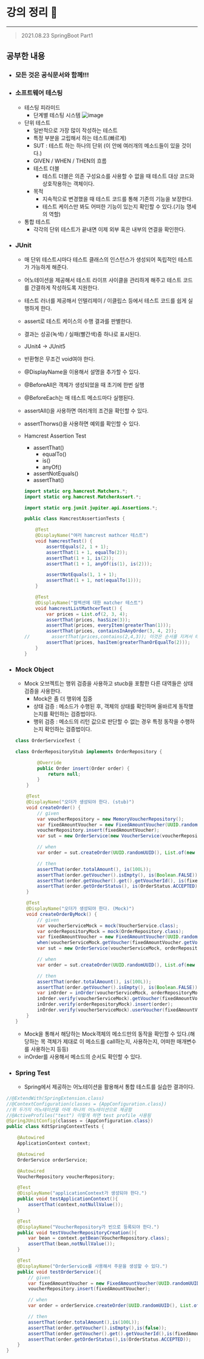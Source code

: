 # 강의 정리 🚀
___

> 2021.08.23 SpringBoot Part1

## 공부한 내용

- ### 모든 것은 공식문서와 함께!!! ###

- ### 소프트웨어 테스팅 ###
    - 테스팅 피라미드
        - 단계별 테스팅 시스템
        ![image](https://user-images.githubusercontent.com/73347933/130394926-84628327-44fc-4d7c-9fcd-7658530e870e.png)
    - 단위 테스트
        - 일반적으로 가장 많이 작성하는 테스트
        - 특정 부분을 고립해서 하는 테스트(빠르게)
        - SUT : 테스트 하는 하나의 단위 (이 안에 여러개의 메소드들이 있을 것이다.)
        - GIVEN / WHEN / THEN의 흐름
        - 테스트 더블
            - 테스트 더블은 의존 구성요소를 사용할 수 없을 때 테스트 대상 코드와 상호작용하는 객체이다.
        - 목적
            - 지속적으로 변경했을 때 테스트 코드를 통해 기존의 기능을 보장한다.
            - 테스트 케이스만 봐도 어떠한 기능이 있는지 확인할 수 있다.(기능 명세의 역할)
    - 통합 테스트
        - 각각의 단위 테스트가 끝내면 이제 외부 혹은 내부의 연결을 확인한다.

- ### JUnit ###
    - 매 단위 테스트시마다 테스트 클래스의 인스턴스가 생성되어 독립적인 테스트가 가능하게 해준다.
    - 어노테이션을 제공해서 테스트 라이프 사이클을 관리하게 해주고 테스트 코드를 간결하게 작성하도록 지원한다.
    - 테스트 러너를 제공해서 인텔리제이 / 이클립스 등에서 테스트 코드를 쉽게 실행하게 한다.
    - assert로 테스트 케이스의 수행 결과를 판별한다.
    - 결과는 성공(녹색) / 실패(빨간색)중 하나로 표시된다.

    - JUnit4 -> JUnit5 
    - 반환형은 무조건 void여야 한다.
    - @DisplayName을 이용해서 설명을 추가할 수 있다.

    - @BeforeAll은 객체가 생성되었을 때 초기에 한번 실행
    - @BeforeEach는 매 테스트 메소드마다 실행된다.
    - assertAll()을 사용하면 여러개의 조건을 확인할 수 있다.
    - assertThorws()을 사용하면 예외를 확인할 수 있다.

    - Hamcrest Assertion Test
        - assertThat()
            - equalTo()
            - is()
            - anyOf()
        - assertNotEquals()
        - assertThat()
        ```java
        import static org.hamcrest.Matchers.*;
        import static org.hamcrest.MatcherAssert.*;

        import static org.junit.jupiter.api.Assertions.*;

        public class HamcrestAssertionTests {

            @Test
            @DisplayName("여러 hamcrest mathcer 테스트")
            void hamcrestTest() {
                assertEquals(2, 1 + 1);
                assertThat(1 + 1, equalTo(2));
                assertThat(1 + 1, is(2));
                assertThat(1 + 1, anyOf(is(1), is(2)));

                assertNotEquals(1, 1 + 1);
                assertThat(1 + 1, not(equalTo(1)));
            }

            @Test
            @DisplayName("컬렉션에 대한 matcher 테스트")
            void hamcrestListMathcerTest() {
                var prices = List.of(2, 3, 4);
                assertThat(prices, hasSize(3));
                assertThat(prices, everyItem(greaterThan(1)));
                assertThat(prices, containsInAnyOrder(3, 4, 2));
        //        assertThat(prices,contains(2,4,3)); 이것은 순서를 지켜서 테스트함
                assertThat(prices, hasItem(greaterThanOrEqualTo(2)));
            }
        }

        ```
- ### Mock Object ###
    - Mock 오브젝트는 행위 검증을 사용하고 stucb을 포함한 다른 대역들은 상태 검증을 사용한다.
        - Mock은 좀 더 행위에 집중
        - 상태 검증 : 메소드가 수행된 후, 객체의 상태를 확인하며 올바르게 동작했는지를 확인하는 검증법이다.
        - 행위 검증 : 메소드의 리턴 값으로 판단할 수 없는 경우 특정 동작을 수행하는지 확인하는 검증법이다.

    ```java
    class OrderServiceTest {

    class OrderRepositoryStub implements OrderRepository {

            @Override
            public Order insert(Order order) {
                return null;
            }
        }

        @Test
        @DisplayName("오더가 생성되야 한다. (stub)")
        void createOrder() {
            // given
            var voucherRepository = new MemoryVoucherRepository();
            var fixedAmountVoucher = new FixedAmountVoucher(UUID.randomUUID(), 100);
            voucherRepository.insert(fixedAmountVoucher);
            var sut = new OrderService(new VoucherService(voucherRepository), new OrderRepositoryStub());

            // when
            var order = sut.createOrder(UUID.randomUUID(), List.of(new OrderItem(UUID.randomUUID(), 200, 1)), fixedAmountVoucher.getVoucherId());

            // then
            assertThat(order.totalAmount(), is(100L));
            assertThat(order.getVoucher().isEmpty(), is(Boolean.FALSE));
            assertThat(order.getVoucher().get().getVoucherId(), is(fixedAmountVoucher.getVoucherId()));
            assertThat(order.getOrderStatus(), is(OrderStatus.ACCEPTED));
        }

        @Test
        @DisplayName("오더가 생성되야 한다. (Mock)")
        void createOrderByMock() {
            // given
            var voucherServiceMock = mock(VoucherService.class);
            var orderRepositoryMock = mock(OrderRepository.class);
            var fixedAmountVoucher = new FixedAmountVoucher(UUID.randomUUID(), 100);
            when(voucherServiceMock.getVoucher(fixedAmountVoucher.getVoucherId())).thenReturn(fixedAmountVoucher);
            var sut = new OrderService(voucherServiceMock, orderRepositoryMock);

            // when
            var order = sut.createOrder(UUID.randomUUID(), List.of(new OrderItem(UUID.randomUUID(), 200, 1)), fixedAmountVoucher.getVoucherId());

            // then
            assertThat(order.totalAmount(), is(100L));
            assertThat(order.getVoucher().isEmpty(), is(Boolean.FALSE));
            var inOrder = inOrder(voucherServiceMock, orderRepositoryMock);
            inOrder.verify(voucherServiceMock).getVoucher(fixedAmountVoucher.getVoucherId());
            inOrder.verify(orderRepositoryMock).insert(order);
            inOrder.verify(voucherServiceMock).userVoucher(fixedAmountVoucher);
        }
    }
    ```
    - Mock을 통해서 해당하는 Mock객체의 메소드만의 동작을 확인할 수 있다.(해당하는 목 객체가 제대로 이 메소드를 call하는지, 사용하는지, 어떠한 매개변수를 사용하는지 등등) 
    - inOrder를 사용해서 메소드의 순서도 확인할 수 있다.

- ### Spring Test ###
    - Spring에서 제공하는 어노테이션을 활용해서 통합 테스트를 실습한 결과이다.
```java
//@ExtendWith(SpringExtension.class)
//@ContextConfiguration(classes = {AppConfiguration.class})
//위 두가지 어노테이션을 아래 하나의 어노테이션으로 제공함
//@ActiveProfiles("test") 이렇게 하면 test profile 사용됨
@SpringJUnitConfig(classes = {AppConfiguration.class})
public class KdtSpringContextTests {

    @Autowired
    ApplicationContext context;

    @Autowired
    OrderService orderService;

    @Autowired
    VoucherRepository voucherRepository;

    @Test
    @DisplayName("applicationContext가 생성되야 한다.")
    public void testApplicationContext(){
        assertThat(context,notNullValue());
    }

    @Test
    @DisplayName("VoucherRepository가 빈으로 등록되야 한다.")
    public void testVoucherRepositoryCreation(){
        var bean = context.getBean(VoucherRepository.class);
        assertThat(bean,notNullValue());
    }

    @Test
    @DisplayName("OrderService를 사용해서 주문을 생성할 수 있다.")
    public void testOrderService(){
        // given
        var fixedAmountVoucher = new FixedAmountVoucher(UUID.randomUUID(),100);
        voucherRepository.insert(fixedAmountVoucher);

        // when
        var order = orderService.createOrder(UUID.randomUUID(), List.of(new OrderItem(UUID.randomUUID(),200,1)),fixedAmountVoucher.getVoucherId());

        // then
        assertThat(order.totalAmount(),is(100L));
        assertThat(order.getVoucher().isEmpty(),is(false));
        assertThat(order.getVoucher().get().getVoucherId(),is(fixedAmountVoucher.getVoucherId()));
        assertThat(order.getOrderStatus(),is(OrderStatus.ACCEPTED));
    }
}

```